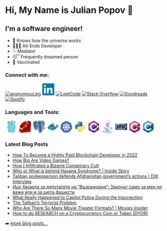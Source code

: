 # Hi, My Name is Julian Popov 👋 

## I'm a software engineer!

- 🔭 Knows how the universe works
- 🧑🏻‍💻 All-Ends Developer
- ✨ Mediator
- 😴 Frequently dreamed person
- 💉 Vaccinated

### Connect with me:

[<img alt="anonymous.bg" width="40px" src="https://static.wixstatic.com/media/fc8d9f_e1d6563ba7ce436da06dac34816eb6cc~mv2.jpeg" />][website]
[<img alt="LinkedIn" width="40px" src="https://github.com/devicons/devicon/blob/master/icons/linkedin/linkedin-original.svg" />][linkedin]
[<img alt="LeetCode" width="40px" src="https://avatars.githubusercontent.com/u/37351657" />][leetcode]
[<img alt="Stack Overflow" width="40px" src="https://avatars.githubusercontent.com/u/1393171" />][stackoverflow]
[<img alt="Goodreads" width="40px" src="https://avatars.githubusercontent.com/u/1386325" />][goodreads]
[<img alt="Spotify" width="40px" src="https://avatars.githubusercontent.com/u/251374" />][spotify]  

### Languages and Tools:

[<img alt="Go" width="40px" src="https://github.com/devicons/devicon/blob/master/icons/go/go-original.svg" />][go]
[<img alt="Ruby" width="40px" src="https://github.com/devicons/devicon/blob/master/icons/ruby/ruby-original.svg" />][ruby]
[<img alt="PostgreSQL" width="40px" src="https://github.com/devicons/devicon/blob/master/icons/postgresql/postgresql-original.svg" />][postgresql]
[<img alt="Docker" width="40px" src="https://github.com/devicons/devicon/blob/master/icons/docker/docker-original.svg" />][docker]
[<img alt="Kubernetes" width="40px" src="https://github.com/devicons/devicon/blob/master/icons/kubernetes/kubernetes-plain.svg" />][kubernetes]
[<img alt="Python" width="40px" src="https://github.com/devicons/devicon/blob/master/icons/python/python-original.svg" />][python]
[<img alt="C#" width="40px" src="https://github.com/devicons/devicon/blob/master/icons/csharp/csharp-original.svg" />][csharp]
[<img alt="Java" width="40px" src="https://github.com/devicons/devicon/blob/master/icons/java/java-original.svg" />][java]
[<img alt="PHP" width="40px" src="https://github.com/devicons/devicon/blob/master/icons/php/php-original.svg" />][php]
[<img alt="C++" width="40px" src="https://github.com/devicons/devicon/blob/master/icons/cplusplus/cplusplus-original.svg" />][cpp]
[<img alt="C" width="40px" src="https://github.com/devicons/devicon/blob/master/icons/c/c-original.svg" />][c]  

### Latest Blog Posts

<!-- BLOG-POST-LIST:START -->
- [How To Become a Highly Paid Blockchain Developer in 2022](https://blog.anonymous.bg/2022/01/14/how-to-become-a-highly-paid-blockchain-developer-in-2022/)
- [How Big Are Video Games?](https://blog.anonymous.bg/2022/01/14/how-big-are-video-games/)
- [How I Infiltrated a Bizarre Conspiracy Cult](https://blog.anonymous.bg/2022/01/14/how-i-infiltrated-a-bizarre-conspiracy-cult/)
- [Who or What is behind Havana Syndrome? | Inside Story](https://blog.anonymous.bg/2022/01/14/who-or-what-is-behind-havana-syndrome-inside-story/)
- [Taliban spokesperson defends Afghanistan government’s actions | DW Interview](https://blog.anonymous.bg/2022/01/14/taliban-spokesperson-defends-afghanistan-governments-actions-dw-interview/)
- [Ицо Хазарта за депутатите на “Възраждане”: Законът само за мен ли важи или и за шепа фашисти](https://blog.anonymous.bg/2022/01/14/%d0%b8%d1%86%d0%be-%d1%85%d0%b0%d0%b7%d0%b0%d1%80%d1%82%d0%b0-%d0%b7%d0%b0-%d0%b4%d0%b5%d0%bf%d1%83%d1%82%d0%b0%d1%82%d0%b8%d1%82%d0%b5-%d0%bd%d0%b0-%d0%b2%d1%8a%d0%b7%d1%80%d0%b0%d0%b6%d0%b4%d0%b0/)
- [What Really Happened to Capitol Police During the Insurrection](https://blog.anonymous.bg/2022/01/11/what-really-happened-to-capitol-police-during-the-insurrection/)
- [The Taliban’s Terrorist Problem](https://blog.anonymous.bg/2022/01/01/the-talibans-terrorist-problem/)
- [Why Are There So Many Movie Theater Formats? | Movies Insider](https://blog.anonymous.bg/2022/01/01/why-are-there-so-many-movie-theater-formats-movies-insider/)
- [How to do RESEARCH on a Cryptocurrency Coin or Token &lpar;DYOR&rpar;](https://blog.anonymous.bg/2022/01/01/how-to-do-research-on-a-cryptocurrency-coin-or-token-dyor/)
<!-- BLOG-POST-LIST:END -->

➡️ [more blog posts...][blog]

[website]: https://anonymous.bg/
[linkedin]: https://www.linkedin.com/in/julianpopov/
[leetcode]: https://leetcode.com/ju-popov/
[stackoverflow]: https://stackoverflow.com/users/44537/julian-popov
[goodreads]: https://www.goodreads.com/review/list/2622629-ju?shelf=read&view=covers
[spotify]: https://open.spotify.com/user/ju

[go]: https://golang.org/
[ruby]: https://www.ruby-lang.org/
[postgresql]: https://www.postgresql.org/
[docker]: https://www.docker.com/
[kubernetes]: https://kubernetes.io/
[python]: https://www.python.org/
[csharp]: https://docs.microsoft.com/en-us/dotnet/csharp/
[java]: https://www.java.com/
[php]: https://www.php.net/
[cpp]: https://isocpp.org/
[c]: https://www.iso.org/standard/74528.html

[blog]: https://blog.anonymous.bg/
